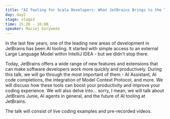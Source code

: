 ```yaml
---
title: "AI Tooling for Scala Developers: What JetBrains Brings to the Table"
day: day2
stage: stage3
time: 15:20 - 16:00
speaker: Maciej Gorywoda
---
```


In the last few years, one of the leading new areas of development in JetBrains has been AI tooling. It started with simple access to an external Large Language Model within IntelliJ IDEA - but we didn’t stop there.

Today, JetBrains offers a wide range of new features and extensions that can make software developers work more quickly and productively. During this talk, we will go through the most important of them - AI Assistant, AI code completions, the integration of Model Context Protocol, and more. We will discuss how these tools can boost your productivity and improve your coding experience. We will also delve into… sorry, I mean, we will talk about JetBrains Junie, AI agents in general, and the future of AI tooling at JetBrains.

The talk will consist of live coding examples and pre-recorded videos.

